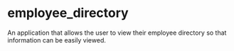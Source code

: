 # employee_directory
An application that allows the user to view their employee directory so that information can be easily viewed. 
